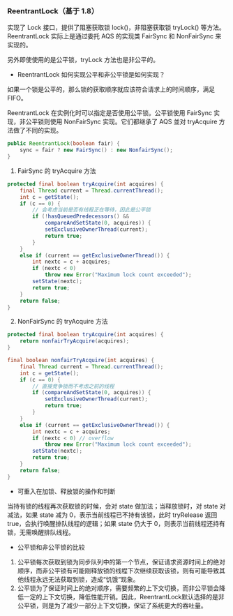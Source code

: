 ### ReentrantLock（基于 1.8）

实现了 Lock 接口，提供了阻塞获取锁 lock()，非阻塞获取锁 tryLock() 等方法。ReentrantLock 实际上是通过委托 AQS 的实现类 FairSync 和 NonFairSync 来实现的。

另外即使使用的是公平锁，tryLock 方法也是非公平的。

- ReentrantLock 如何实现公平和非公平锁是如何实现？

如果一个锁是公平的，那么锁的获取顺序就应该符合请求上的时间顺序，满足 FIFO。

ReentrantLock 在实例化时可以指定是否使用公平锁。公平锁使用 FairSync 实现，非公平锁则使用 NonFairSync 实现。它们都继承了 AQS 並对 tryAcquire 方法做了不同的实现。

```java
public ReentrantLock(boolean fair) {
    sync = fair ? new FairSync() : new NonfairSync();
}
```

1. FairSync 的 tryAcquire 方法
```java
protected final boolean tryAcquire(int acquires) {
    final Thread current = Thread.currentThread();
    int c = getState();
    if (c == 0) {
        // 会考虑当前是否有线程正在等待，因此是公平锁
        if (!hasQueuedPredecessors() &&
            compareAndSetState(0, acquires)) {
            setExclusiveOwnerThread(current);
            return true;
        }
    }
    else if (current == getExclusiveOwnerThread()) {
        int nextc = c + acquires;
        if (nextc < 0)
            throw new Error("Maximum lock count exceeded");
        setState(nextc);
        return true;
    }
    return false;
}
```
2. NonFairSync 的 tryAcquire 方法 
```java
protected final boolean tryAcquire(int acquires) {
    return nonfairTryAcquire(acquires);
}

final boolean nonfairTryAcquire(int acquires) {
    final Thread current = Thread.currentThread();
    int c = getState();
    if (c == 0) {
        // 直接竞争锁而不考虑之前的线程
        if (compareAndSetState(0, acquires)) {
            setExclusiveOwnerThread(current);
            return true;
        }
    }
    else if (current == getExclusiveOwnerThread()) {
        int nextc = c + acquires;
        if (nextc < 0) // overflow
            throw new Error("Maximum lock count exceeded");
        setState(nextc);
        return true;
    }
    return false;
}
```
- 可重入在加锁、释放锁的操作和判断

当持有锁的线程再次获取锁的时候，会对 state 做加法；当释放锁时，对 state 对减法，如果 state 减为 0，表示当前线程已不持有该锁，此时 tryRelease 返回 true，会执行唤醒排队线程的逻辑；如果 state 仍大于 0，则表示当前线程还持有锁，无需唤醒排队线程。

- 公平锁和非公平锁的比较

1. 公平锁每次获取到锁为同步队列中的第一个节点，保证请求资源时间上的绝对顺序，而非公平锁有可能刚释放锁的线程下次继续获取该锁，则有可能导致其他线程永远无法获取到锁，造成“饥饿”现象。
2. 公平锁为了保证时间上的绝对顺序，需要频繁的上下文切换，而非公平锁会降低一定的上下文切换，降低性能开销。因此，ReentrantLock默认选择的是非公平锁，则是为了减少一部分上下文切换，保证了系统更大的吞吐量。
